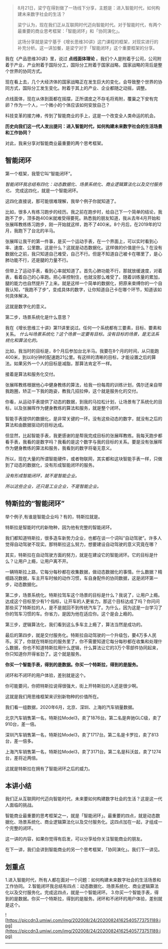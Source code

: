 > 8月21日，梁宁在得到做了一场线下分享，主题是：进入智能时代，如何构建未来数字社会的生活？
> 
> 
> 
> 梁宁认为，现在我们正从互联网时代迈向智能时代。对于智能时代，有两个最重要的商业思考框架：「智能闭环」和「协同演化」。
> 
> 
> 
> 这场分享就是梁宁基于《增长思维30讲》这门课程的框架，对现实进行的补充分析。这一讲加餐，是梁宁对于「智能闭环」这个重要框架的分享。

我在《产品思维30讲》里，说过 **点线面体理论** 。我们个人是附着于公司，公司附着于产业，产业附着于国际分工，国际分工附着于国家战略，国家战略的背后是整个世界的协同方式。

现在看上去，几个大经济体的国家战略正在发生巨大的变化，会导致整个世界的协同方式，国际分工发生变化。附着于其上的产业、企业都随之动摇，调整。

点线面体，现在从体到面都在摇摆，正所谓皮之不存毛将焉附，覆巢之下安有完卵？作为一个人，一个微小的个体应该如何安放自己？

科技变革的接力棒，传到了智能商业的手上，这是一个改变全人类命运的机会。

 **历史向我们这一代人发出提问：进入智能时代，如何构建未来数字社会的生活场景和工作协同？**

对此，我来分享对智能商业最重要的两个思考框架。

## 智能闭环

第一个框架，我管它叫“智能闭环”。

 *智能闭环我总结有四化：动态数据化、场景系统化、商业逻辑算法化以及交付服务化。* 完成这四化，就是一个智能闭环。

这四化直接说，那可能很难理解，我举个例子你就知道了。

比如，很多人有练习跑步的经历。我之前在跑步时，给自己下一个简单的结论，我跑不了步，顶多跑400米就难受得要死。熟悉我的朋友知道，我从去年4月开始和张展晖教练练习跑步，刚一开始就这样，跑不了400米。8个月后，在2019年的12月，我跑下了台北的半马。

张展晖让我干的第一件事，是买一个运动手表，在一个界面上，可以实时看到心率、速度、公里数。这是什么？这就是动态数据化。这样做的价值是什么？在没有数据化之前，我只知道自己难受，自己不行。但是不知道自己被卡在哪里了，是心肺功能不行，还是腿的力量不行。

但带上了运动手表，看到心率就知道了。首先心肺功能不行，那就放缓速度，对着表，看着自己的心率跑。把心率控制住，也就没那么难受了。随着训练量的累加，腿的能力也自然提升了上来。就是这样一个简单的数据化，把原来束缚你的一个自我认知，“我跑不了步“，变成具体的数字，让你知道自己卡在哪个环节，知道该如何具体解决。

这就是数字化的意义。

第二步，场景系统化是什么意思？

我在《增长思维三十讲》第11讲里说过。任何一个系统都有三要素，目标、要素和关系。 *什么叫场景系统化？这个场景一定要有目标。没有目标的场景，是无法系统化和算法化的。*

比如，我当时的目标是，8个月后参加台北半马。我要在8个月的时间，从只能跑400米，到以8分钟的配速跑21公里。有这样的清晰的目标，才能设置之后的算法。如果另外一个人的目标是减脂，那算法肯定不一样。

接着是算法和服务化交付。

张展晖教练根据他心中健身教练的算法，给我一份每周的训练计划，偶尔还亲自带我跑圈，矫正一下我的跑姿，教我几招拉伸，这个就是服务化的交付。

你看，从运动手表提供了动态的数据，到我的马拉松计划，让场景有了系统化的目标，以及张展晖作为健身教练的算法和服务，就是整个闭环。

智能手表提供的数据化，是非常关键的一环。没有这些动态的数字，就没有之后的算法和由数据驱动的目标达成。

但显然，比起智能手表，我更感谢的是帮我完成目标的张展晖教练。我每天跑步都看手表，我看的是数字吗？我看的是这个数字与我的目标的关系。要是没有张展晖作为健身教练的算法和服务，我看到的数字将毫无意义。

所以，现在大量的所谓智能硬件，或者物联网，其实都和这块智能手表一样，只做到了动态的数据化，没有形成智能闭环的服务。

 *没有形成智能闭环，就不是智能企业。*

 *所以这些企业，还只是工业企业，不是智能企业。*

## 特斯拉的“智能闭环”

举个例子,有谁是智能企业吗？有的，特斯拉就是。

特斯拉是智能时代的新物种，因为他有完整的智能闭环。

我们都知道特斯拉，很多造车新势力企业，也都在谈一个词叫“自动驾驶”。许多人觉得自动驾驶不现实。那特斯拉这么努力，想要建设自动驾驶的意义究竟在哪？

其实，特斯拉在自动驾驶方面的努力，就是在建设它的智能闭环。它的目标是什么？让用户上瘾，让用户离不开。

一辆特斯拉上路，它每分每秒都在收集数据，做动态数据化的事情。什么数据？精细路况数据，车主开车时候的动作习惯，车自身配件的协同数据，这是闭环第一步，动态数据化。

第二步，场景系统化。特斯拉驾车这个场景的目标是什么？我说了，让用户上瘾。达成这个目标至少有1个指标，让开车的人更省力。那这个目标达成了吗？你问问那些买了特斯拉的人，是不是就回不到传统汽车了。为什么，因为这是一台学习了你的驾车习惯的车。你省力，是因为他在适应你。这个是会上瘾的。

第三步，逻辑算法化，我们看到这么多车主上瘾了，算法当然是成功的。

最后的第四步，就是交付服务化。特斯拉自动驾驶的一个升级包，要4万多人民币。买了，你就在特斯拉的服务里了，你不需要知道它每分每秒都在收集和处理什么数据，你也不知道特斯拉用什么逻辑，什么算法让它的3万个零部件协同起来，你只知道你开得省劲了。这个就是服务。

 **你买一个智能手表，得到的是数据。你买一个特斯拉，得到的是服务。**

闭环和不闭环的用户体验，差别就是这个。

你可能要问，你把特斯拉说得很强大，街上开特斯拉的人还是很少啊。

这就是我们用思维框架来识别新物种的价值所在。

我们看一组数据，2020年6月，北京、深圳、上海的汽车销量数据。

北京汽车销售第一名，特斯拉Model3，卖了1876台。第二名是奔驰GLC级，卖了910台，差一倍。

深圳汽车销售第一名，特斯拉Model3，卖了1717台。第二名是卡罗拉，卖了813台，差一倍多。

上海汽车销售第一名，特斯拉Model3，卖了3171台。第二名是科沃兹，卖了1274台，差将近两倍。

这就是特斯拉在拥有了智能闭环之后的威力。

## 本讲小结

我们正从互联网时代迈向智能时代，未来要如何构建数字社会的生活？这是这一代人面临的挑战。

智能商业最重要的思考框架之一，就是「智能闭环」。最重要的四点，就是动态数据化、场景系统化、商业逻辑算法化以及交付服务化。这四点加在一起，才组成一个完整的闭环。

这一讲的内容，如果你觉得有启发，可以分享给你关注智能商业的朋友。

在下一讲，我们会讲到智能商业的另一个思考框架，「协同演化」。我们下一讲见。

## 划重点

1.进入智能时代，所有人都在面对一个问题：如何构建未来数字社会的生活场景和工作协同。
2.智能闭环我总结有四点：动态数据化、场景系统化、商业逻辑算法化以及交付服务化。完成这四点，就是一个智能闭环。
3.你买一个智能手表，得到的是数据。你买一个特斯拉，得到的是服务。闭环和不闭环的用户体验，差别就是这个。

![https://piccdn3.umiwi.com/img/202008/24/202008241625405773751189.jpg](https://piccdn3.umiwi.com/img/202008/24/202008241625405773751189.jpg)

---
